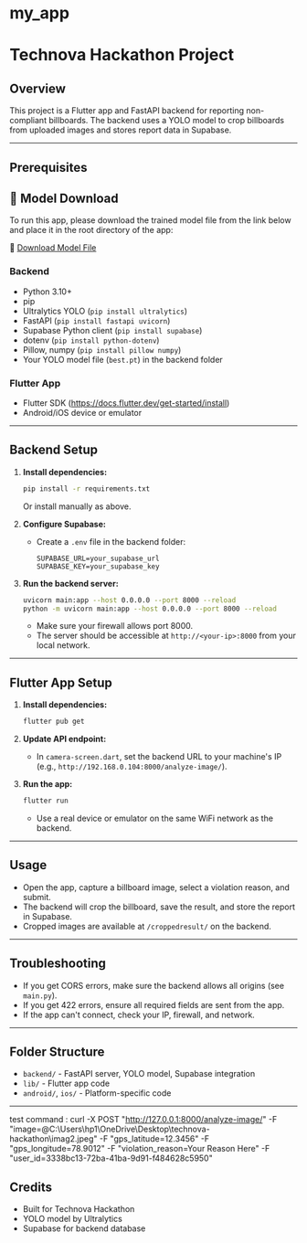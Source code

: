 # my_app

# Technova Hackathon Project

## Overview

This project is a Flutter app and FastAPI backend for reporting non-compliant billboards. The backend uses a YOLO model to crop billboards from uploaded images and stores report data in Supabase.

---

## Prerequisites

## 📂 Model Download
To run this app, please download the trained model file from the link below and place it in the root directory of the app:

🔗 [Download Model File](https://github.com/Viraj2722/billboard-classification-model/)


### Backend

- Python 3.10+
- pip
- Ultralytics YOLO (`pip install ultralytics`)
- FastAPI (`pip install fastapi uvicorn`)
- Supabase Python client (`pip install supabase`)
- dotenv (`pip install python-dotenv`)
- Pillow, numpy (`pip install pillow numpy`)
- Your YOLO model file (`best.pt`) in the backend folder

### Flutter App

- Flutter SDK (https://docs.flutter.dev/get-started/install)
- Android/iOS device or emulator

---

## Backend Setup

1. **Install dependencies:**

   ```sh
   pip install -r requirements.txt
   ```

   Or install manually as above.

2. **Configure Supabase:**

   - Create a `.env` file in the backend folder:
     ```env
     SUPABASE_URL=your_supabase_url
     SUPABASE_KEY=your_supabase_key
     ```

3. **Run the backend server:**
   ```sh
   uvicorn main:app --host 0.0.0.0 --port 8000 --reload
   python -m uvicorn main:app --host 0.0.0.0 --port 8000 --reload
   ```
   - Make sure your firewall allows port 8000.
   - The server should be accessible at `http://<your-ip>:8000` from your local network.

---

## Flutter App Setup

1. **Install dependencies:**

   ```sh
   flutter pub get
   ```

2. **Update API endpoint:**

   - In `camera-screen.dart`, set the backend URL to your machine's IP (e.g., `http://192.168.0.104:8000/analyze-image/`).

3. **Run the app:**
   ```sh
   flutter run
   ```
   - Use a real device or emulator on the same WiFi network as the backend.

---

## Usage

- Open the app, capture a billboard image, select a violation reason, and submit.
- The backend will crop the billboard, save the result, and store the report in Supabase.
- Cropped images are available at `/croppedresult/` on the backend.

---

## Troubleshooting

- If you get CORS errors, make sure the backend allows all origins (see `main.py`).
- If you get 422 errors, ensure all required fields are sent from the app.
- If the app can't connect, check your IP, firewall, and network.

---

## Folder Structure

- `backend/` - FastAPI server, YOLO model, Supabase integration
- `lib/` - Flutter app code
- `android/`, `ios/` - Platform-specific code

---

test command : 
curl -X POST "http://127.0.0.1:8000/analyze-image/" -F "image=@C:\Users\hp1\OneDrive\Desktop\technova-hackathon\imag2.jpeg" -F "gps_latitude=12.3456" -F "gps_longitude=78.9012" -F "violation_reason=Your Reason Here" -F "user_id=3338bc13-72ba-41ba-9d91-f484628c5950"

## Credits

- Built for Technova Hackathon
- YOLO model by Ultralytics
- Supabase for backend database

